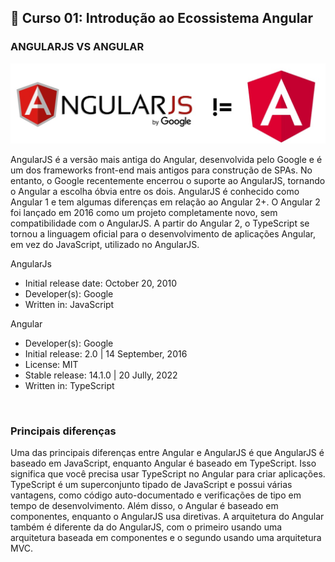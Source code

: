 ## 📝 Curso 01: Introdução ao Ecossistema Angular
### ANGULARJS VS ANGULAR
<img src="./img/img-01.jpg">

AngularJS é a versão mais antiga do Angular, desenvolvida pelo Google e é um dos frameworks front-end mais antigos para construção de SPAs. No entanto, o Google recentemente encerrou o suporte ao AngularJS, tornando o Angular a escolha óbvia entre os dois. AngularJS é conhecido como Angular 1 e tem algumas diferenças em relação ao Angular 2+. O Angular 2 foi lançado em 2016 como um projeto completamente novo, sem compatibilidade com o AngularJS. A partir do Angular 2, o TypeScript se tornou a linguagem oficial para o desenvolvimento de aplicações Angular, em vez do JavaScript, utilizado no AngularJS.

AngularJs
- Initial release date: October 20, 2010
- Developer(s): Google
- Written in: JavaScript

Angular
- Developer(s): Google
- Initial release: 2.0 | 14 September, 2016
- License: MIT
- Stable release: 14.1.0 | 20 Jully, 2022
- Written in: TypeScript

<br>

### Principais diferenças
Uma das principais diferenças entre Angular e AngularJS é que AngularJS é baseado em JavaScript, enquanto Angular é baseado em TypeScript. Isso significa que você precisa usar TypeScript no Angular para criar aplicações. TypeScript é um superconjunto tipado de JavaScript e possui várias vantagens, como código auto-documentado e verificações de tipo em tempo de desenvolvimento. Além disso, o Angular é baseado em componentes, enquanto o AngularJS usa diretivas. A arquitetura do Angular também é diferente da do AngularJS, com o primeiro usando uma arquitetura baseada em componentes e o segundo usando uma arquitetura MVC.